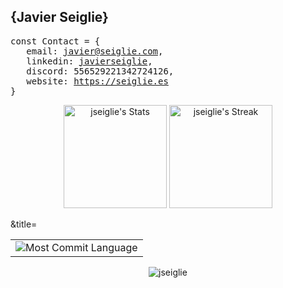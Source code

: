 ## {Javier Seiglie}
<pre>
const Contact = {
   email: <a href='mailto:javier@seiglie.com'>javier@seiglie.com</a>, 
   linkedin: <a href='https://linkedin.com/in/javierseiglie'>javierseiglie</a>,
   discord: 556529221342724126,
   website: <a href='https://seiglie.es'>https://seiglie.es</a>
}
</pre>
<div class="badges-githubstats">
  <p align="center">
    <img src="https://github-readme-stats.vercel.app/api?username=jseiglie&theme=tokyonight&show_icons=true&hide_border=true&count_private=true" alt="jseiglie's Stats" height="165">
    <img src="https://github-readme-streak-stats.herokuapp.com/?user=jseiglie&theme=tokyonight&hide_border=true" alt="jseiglie's Streak" height="165">
  </p>
</div>

<section>
<table>
   <tr>&title=
      <td>
         <img src="https://github-profile-summary-cards.vercel.app/api/cards/most-commit-language?username=jseiglie&theme=tokyonight&hide_border=true" alt="Most Commit Language">
      </td>
   </tr>
</table>
<div align="center">

  <p align="center"> 
   <img src="https://github-profile-trophy.vercel.app/?username=jseiglie&theme=tokyonight&title=-Experience,-Reviews" alt="jseiglie" /> 
  </p>

<p align="left"> <a href="https://twitter.com/javierseiglie" target="blank"><img src="https://img.shields.io/twitter/follow/?logo=twitter&style=for-the-badge" alt="" /></a> </p>

  <img src="https://komarev.com/ghpvc/?username=jseiglie&style=for-the-badge&color=orange" alt=""/>
</div>

</section>
